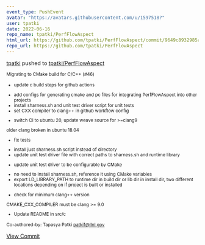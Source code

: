 ```yaml
---
event_type: PushEvent
avatar: "https://avatars.githubusercontent.com/u/1597518?"
user: tpatki
date: 2022-06-16
repo_name: tpatki/PerfFlowAspect
html_url: https://github.com/tpatki/PerfFlowAspect/commit/9649c8932985a4e96d07e4e3bf76781546ef1e74
repo_url: https://github.com/tpatki/PerfFlowAspect
---
```


<a href='https://github.com/tpatki' target='_blank'>tpatki</a> pushed to <a href='https://github.com/tpatki/PerfFlowAspect' target='_blank'>tpatki/PerfFlowAspect</a>

<small>Migrating to CMake build for C/C++ (#46)

* update c build steps for github actions

- add configs for generating cmake and pc files for integrating PerfFlowAspect
  into other projects
- install sharness.sh and unit test driver script for unit tests
- set CXX compiler to clang++ in github workflow config

* switch CI to ubuntu 20, update weave source for >=clang9

older clang broken in ubuntu 18.04

* fix tests

- install just sharness.sh script instead of directory
- update unit test driver file with correct paths to sharness.sh and runtime
  library

* update unit test driver to be configurable by CMake

- no need to install sharness.sh, reference it using CMake variables
- export LD_LIBRARY_PATH to runtime dir in build dir or lib dir in install dir,
  two different locations depending on if project is built or installed

* check for minimum clang++ version

CMAKE_CXX_COMPILER must be clang >= 9.0

* Update README in src/c

Co-authored-by: Tapasya Patki <patki1@llnl.gov></small>

<a href='https://github.com/tpatki/PerfFlowAspect/commit/9649c8932985a4e96d07e4e3bf76781546ef1e74' target='_blank'>View Commit</a>